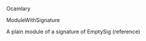 Ocamlary

ModuleWithSignature

A   plain   module   of   a   signature   of   EmptySig      (reference) 



